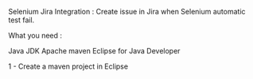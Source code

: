 Selenium Jira Integration : Create issue in Jira when Selenium automatic test fail.

What you need :

Java JDK
Apache maven
Eclipse for Java Developer

1 - Create a maven project in Eclipse
